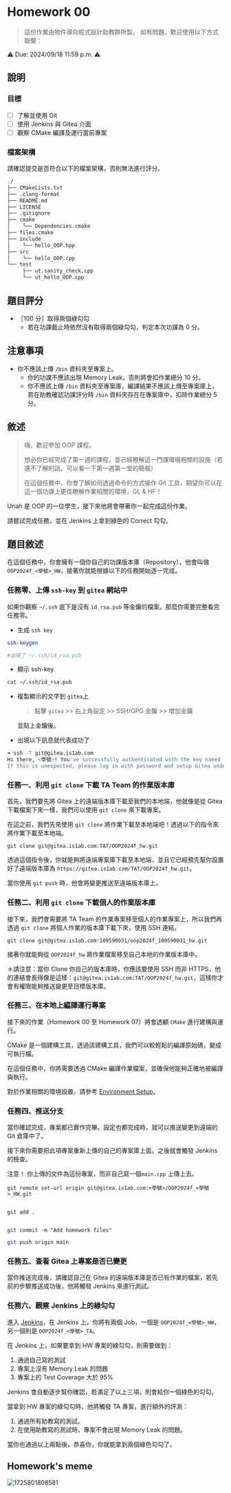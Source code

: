 # Homework 00

> 這份作業由物件導向程式設計助教群所製。
> 如有問題，歡迎使用以下方式聯繫：

⚠️ Due: 2024/09/18 11:59 p.m. ⚠️

## 說明

### 目標

- [ ] 了解並使用 Git
- [ ] 使用 Jenkins 與 Gitea 介面
- [ ] 觀察 CMake 編譯及運行當前專案

### 檔案架構

請確認提交是否符合以下的檔案架構，否則無法進行評分。

```txt
./
├── CMakeLists.txt
├── .clang-format
├── README.md
├── LICENSE
├── .gitignore
├── cmake
│    └── Dependencies.cmake
├── files.cmake
├── include
│    └── hello_OOP.hpp
├── src
│    └── hello_OOP.cpp
└── test
     ├── ut.sanity_check.cpp
     └── ut_hello_OOP.cpp
```

## 題目評分

- ［100 分］取得兩個綠勾勾
  - 若在功課截止時依然沒有取得兩個綠勾勾，判定本次功課為 0 分。

## 注意事項

- 你不應該上傳 `/bin` 資料夾至專案上。
  - 你的功課不應該出現 Memory Leak，否則將會扣作業總分 10 分。
  - 你不應該上傳 `/bin` 資料夾至專案庫，編譯結果不應該上傳至專案庫上，若在助教確認功課評分時 `/bin` 資料夾存在在專案庫中，扣除作業總分 5 分。

## 敘述

> 嗨，歡迎參加 OOP 課程。
>
> 想必你已經完成了第一週的課程，並已經瞭解這一門課環境相關的設施（若還不了解的話，可以看一下第一週第一堂的簡報）
>
> 在這個任務中，你會了解如何透過命令的方式操作 Git 工具，期望你可以在這一個功課上更佳瞭解作業相關的環境，GL & HF！

Uriah 是 OOP 的一位學生，接下來他將會帶著你一起完成這份作業。

請嘗試完成任務，並在 Jenkins 上拿到綠色的 Correct 勾勾。

## 題目敘述

在這個任務中，你會擁有一個你自己的功課版本庫（Repository），他會叫做 `OOP2024f_<學號>_HW`，接著你就能根據以下的任務開始逐一完成。

### 任務零、上傳 `ssh-key` 到 `gitea` 網站中

如果你觀察 `~/.ssh` 底下是沒有 `id_rsa.pub` 等金鑰的檔案。那麼你需要完整看完任務零。

- 生成 `ssh key`

```sh
ssh-keygen

#出現了 ~/.ssh/id_rsa.pub
```

- 顯示 ssh-key

```sh
cat ~/.ssh/id_rsa.pub
```

- 複製顯示的文字到 `gitea`上

  > 點擊 `gitea` >> 右上角設定 >> SSH/GPG 金鑰 >> 增加金鑰

  並貼上金鑰後。

- 出現以下訊息就代表成功了

```sh
➜ ssh -T git@gitea.is1ab.com
Hi there, <學號>! You've successfully authenticated with the key named macbook, but Gitea does not provide shell access.
If this is unexpected, please log in with password and setup Gitea under another user.
```

### 任務一、利用 `git clone` 下載 TA Team 的作業版本庫

首先，我們要先將 Gitea 上的遠端版本庫下載至我們的本地端，他就像是從 Gitea 下載檔案下來一樣，我們可以使用 `git clone` 來下載專案。

在這之前，我們先來使用 `git clone` 將作業下載至本地端吧！透過以下的指令來將作業下載至本地端。

```bash=
git clone git@gitea.is1ab.com:TAT/OOP2024f_hw.git
```

透過這個指令後，你就能夠將遠端專案庫下載至本地端，並且它已經預先幫你設置好了遠端版本庫為 `https://gitea.is1ab.com/TAT/OOP2024f_hw.git`。

當你使用 `git push` 時，他會將變更推送至遠端版本庫上。

### 任務二、利用 `git clone` 下載個人的作業版本庫

接下來，我們會需要將 TA Team 的作業專案移至個人的作業專案上，所以我們再透過 `git clone` 將個人作業的版本庫下載下來，使用 SSH 連結。

```
git clone git@gitea.is1ab.com:109590031/oop2024f_109590031_hw.git
```

接著你就能夠從 `OOP2024f_hw` 將作業檔案移至自己本地的作業版本庫中。

＊請注意：當你 Clone 你自己的版本庫時，你應該要使用 SSH 而非 HTTPS，他的連結會長得像是這樣：`git@gitea.is1ab.com:TAT/OOP2024f_hw.git`，這樣你才會有權限能夠推送變更至目標版本庫。

### 任務三、在本地上編譯運行專案

接下來的作業（Homework 00 至 Homework 07）將會透顧 `CMake` 進行建構與運行。

CMake 是一個建構工具，透過該建構工具，我們可以較輕鬆的編譯原始碼，變成可執行檔。

在這個任務中，你將需要透過 CMake 編譯作業檔案，並確保他能夠正確地被編譯與執行。

對於作業相關的環境設置，請參考 [Environment Setup](https://hackmd.io/@OOP2023f/rk2-8cVCh)。

### 任務四、推送分支

當你確認完成，專案都已實作完畢。設定也都完成時，就可以推送變更到遠端的 Git 倉庫中了。

接下來你需要把此項專案重新上傳的自己的專案庫上面。之後就會觸發 Jenkins 的檢查。

注意！ 你上傳的文件為這份專案，而非自己寫一個`main.cpp` 上傳上去。

```
git remote set-url origin git@gitea.is1ab.com:<學號>/OOP2024f_<學號>_HW.git
```

```

git add .

```

```

git commit -m "Add homework files"

```

```bash
git push origin main
```

### 任務五、查看 Gitea 上專案是否已變更

當你推送完成後，請確認自己在 Gitea 的遠端版本庫是否已有作業的檔案，若先前的步驟推送成功後，他將觸發 Jenkins 來進行測試。

### 任務六、觀察 Jenkins 上的綠勾勾

進入 [Jenkins](https://jenkins.is1ab.com)，在 Jenkins 上，你將有兩個 Job，一個是 `OOP2024f_<學號>_HW`，另一個則是 `OOP2024f_<學號>_TA`。

在 Jenkins 上，如果要拿到 HW 專案的綠勾勾，則需要做到：

1. 通過自己寫的測試
2. 專案上沒有 Memory Leak 的問題
3. 專案上的 Test Coverage 大於 95%

Jenkins 會自動逐步幫你確認，若滿足了以上三項，則會給你一個綠色的勾勾。

當拿到 HW 專案的綠勾勾時，他將觸發 TA 專案，進行額外的評測：

1. 通過所有助教寫的測試。
2. 在使用助教寫的測試時，專案不會出現 Memory Leak 的問題。

當你也通過以上兩點後，恭喜你，你就能拿到兩個綠色勾勾了。

## Homework's meme

![1725801808581](./docs/image.png)
